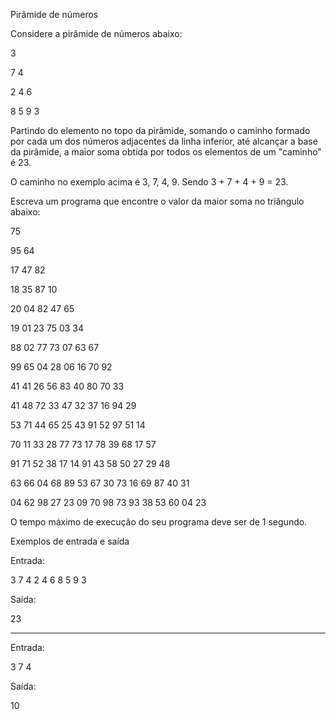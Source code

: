 Pirâmide de números

Considere a pirâmide de números abaixo:

3

7 4

2 4 6

8 5 9 3

Partindo do elemento no topo da pirâmide, somando o caminho formado por cada um
dos números adjacentes da linha inferior, até alcançar a base da pirâmide, a
maior soma obtida por todos os elementos de um "caminho" é 23.

O caminho no exemplo acima é 3, 7, 4, 9. Sendo 3 + 7 + 4 + 9 = 23.

Escreva um programa que encontre o valor da maior soma no triângulo abaixo:

75

95 64

17 47 82

18 35 87 10

20 04 82 47 65

19 01 23 75 03 34

88 02 77 73 07 63 67

99 65 04 28 06 16 70 92

41 41 26 56 83 40 80 70 33

41 48 72 33 47 32 37 16 94 29

53 71 44 65 25 43 91 52 97 51 14

70 11 33 28 77 73 17 78 39 68 17 57

91 71 52 38 17 14 91 43 58 50 27 29 48

63 66 04 68 89 53 67 30 73 16 69 87 40 31

04 62 98 27 23 09 70 98 73 93 38 53 60 04 23

O tempo máximo de execução do seu programa deve ser de 1 segundo.

Exemplos de entrada e saída

Entrada:

3
7 4
2 4 6
8 5 9 3

Saída:

23

-----------------------------------------

Entrada:

3
7 4

Saída:

10

